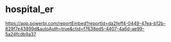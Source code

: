 # hospital_er


https://app.powerbi.com/reportEmbed?reportId=da2feff4-0449-47ea-b12b-829f7e43899d&autoAuth=true&ctid=f7638ed5-4407-4a6d-ae99-5a24fcdb9a37
